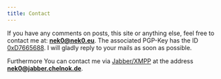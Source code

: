 ```yaml
---
title: Contact
---
```


If you have any comments on posts, this site or anything else, feel free to contact me at:
**<nek0@nek0.eu>**. The associated PGP-Key has the ID [0xD7665688][key].
I will gladly reply to your mails as soon as possible.

Furthermore You can contact me via [Jabber/XMPP][jabber] at the address
**nek0@jabber.chelnok.de**.

[key]: /D7665688.txt
[jabber]: https://en.wikipedia.org/wiki/XMPP
